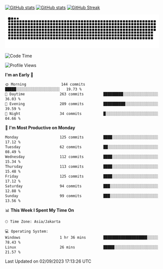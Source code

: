 [![GitHub stats](https://github-readme-stats.vercel.app/api?username=aurelioklv&card_width=500&show_icons=true&rank_icon=github&theme=solarized-dark#gh-dark-mode-only)](https://github.com/anuraghazra/github-readme-stats#gh-dark-mode-only)
[![GitHub stats](https://github-readme-stats.vercel.app/api?username=aurelioklv&card_width=500&show_icons=true&rank_icon=github&theme=buefy#gh-light-mode-only)](https://github.com/anuraghazra/github-readme-stats#gh-light-mode-only)
[![GitHub Streak](https://streak-stats.demolab.com/?user=aurelioklv&card_width=336&theme=solarized-dark)](https://git.io/streak-stats)

<picture>
  <source media="(prefers-color-scheme: dark)" srcset="https://raw.githubusercontent.com/aurelioklv/aurelioklv/snake-output/github-contribution-grid-snake-dark.svg">
  <source media="(prefers-color-scheme: light)" srcset="https://raw.githubusercontent.com/aurelioklv/aurelioklv/snake-output/github-contribution-grid-snake.svg">
  <img alt="github contribution grid snake animation" src="https://raw.githubusercontent.com/aurelioklv/aurelioklv/snake-output/github-contribution-grid-snake.svg">
</picture>

<!--START_SECTION:waka-->
![Code Time](http://img.shields.io/badge/Code%20Time-129%20hrs%2042%20mins-blue)

![Profile Views](http://img.shields.io/badge/Profile%20Views-0-blue)

**I'm an Early 🐤** 

```text
🌞 Morning                144 commits         █████░░░░░░░░░░░░░░░░░░░░   19.73 % 
🌆 Daytime                263 commits         █████████░░░░░░░░░░░░░░░░   36.03 % 
🌃 Evening                289 commits         ██████████░░░░░░░░░░░░░░░   39.59 % 
🌙 Night                  34 commits          █░░░░░░░░░░░░░░░░░░░░░░░░   04.66 % 
```
📅 **I'm Most Productive on Monday** 

```text
Monday                   125 commits         ████░░░░░░░░░░░░░░░░░░░░░   17.12 % 
Tuesday                  62 commits          ██░░░░░░░░░░░░░░░░░░░░░░░   08.49 % 
Wednesday                112 commits         ████░░░░░░░░░░░░░░░░░░░░░   15.34 % 
Thursday                 113 commits         ████░░░░░░░░░░░░░░░░░░░░░   15.48 % 
Friday                   125 commits         ████░░░░░░░░░░░░░░░░░░░░░   17.12 % 
Saturday                 94 commits          ███░░░░░░░░░░░░░░░░░░░░░░   12.88 % 
Sunday                   99 commits          ███░░░░░░░░░░░░░░░░░░░░░░   13.56 % 
```


📊 **This Week I Spent My Time On** 

```text
🕑︎ Time Zone: Asia/Jakarta

💻 Operating System: 
Windows                  1 hr 36 mins        ████████████████████░░░░░   78.43 % 
Linux                    26 mins             █████░░░░░░░░░░░░░░░░░░░░   21.57 % 
```


 Last Updated on 02/09/2023 17:13:26 UTC
<!--END_SECTION:waka-->
